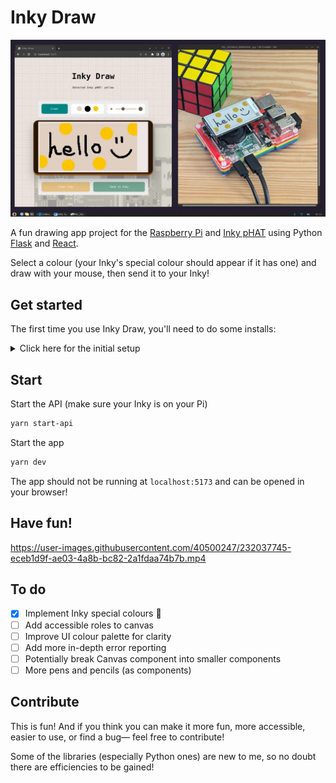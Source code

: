 # Inky Draw

![Sreenshot of jonothan.dev](/inky_draw.webp)

A fun drawing app project for the [Raspberry Pi](https://www.raspberrypi.com/products/raspberry-pi-4-model-b/) and [Inky pHAT](https://shop.pimoroni.com/products/inky-phat) using Python [Flask](https://flask.palletsprojects.com/en/2.2.x/) and [React](https://react.dev/).

Select a colour (your Inky's special colour should appear if it has one) and draw with your mouse, then send it to your Inky!

## Get started

The first time you use Inky Draw, you'll need to do some installs:

<details>
  <summary>Click here for the initial setup</summary>

### Python Flask API

Set api as the current working directory

```bash
cd api
```

Create a Python virtual environment

```bash
python3 -m venv my_venv
```

Activate the environment:

```bash
source ./my_venv/bin/activate
```

Install required packages into the environment:

```bash
pip3 install -r ./requirements.txt
```

### React app

Install the required packages for the React app:

```bash
yarn
```

</details>

## Start

Start the API (make sure your Inky is on your Pi)

```bash
yarn start-api
```

Start the app

```bash
yarn dev
```

The app should not be running at `localhost:5173` and can be opened in your browser!

## Have fun!

https://user-images.githubusercontent.com/40500247/232037745-eceb1d9f-ae03-4a8b-bc82-2a1fdaa74b7b.mp4

## To do

- [x] Implement Inky special colours 🎉
- [ ] Add accessible roles to canvas
- [ ] Improve UI colour palette for clarity
- [ ] Add more in-depth error reporting
- [ ] Potentially break Canvas component into smaller components
- [ ] More pens and pencils (as components)

## Contribute
This is fun! 
And if you think you can make it more fun, more accessible, easier to use, or find a bug— feel free to contribute!

Some of the libraries (especially Python ones) are new to me, so no doubt there are efficiencies to be gained!
